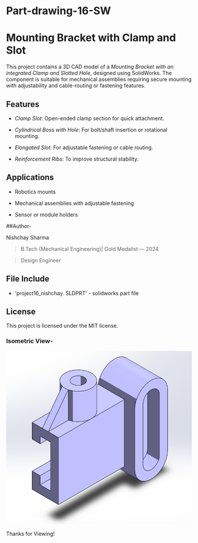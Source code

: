 # Part-drawing-16-SW

# Mounting Bracket with Clamp and Slot

This project contains a 3D CAD model of a *Mounting Bracket with an integrated Clamp and Slotted Hole*, designed using SolidWorks. The component is suitable for mechanical assemblies requiring secure mounting with adjustability and cable-routing or fastening features.

## Features

- *Clamp Slot*: Open-ended clamp section for quick attachment.

- *Cylindrical Boss with Hole*: For bolt/shaft insertion or rotational mounting.

- *Elongated Slot*: For adjustable fastening or cable routing.

- *Reinforcement Ribs*: To improve structural stability.




## Applications

- Robotics mounts 
 
- Mechanical assemblies with adjustable fastening  

- Sensor or module holders




##Author-

Nishchay Sharma

>B.Tech (Mechanical Engineering)| Gold Medalist — 2024

>Design Engineer



## File Include
- 'project16_nishchay.  SLDPRT' -
solidworks part file

## License
This project is licensed under the MIT license.

### Isometric View-
![Isometric View](part16.png)


Thanks for Viewing!
